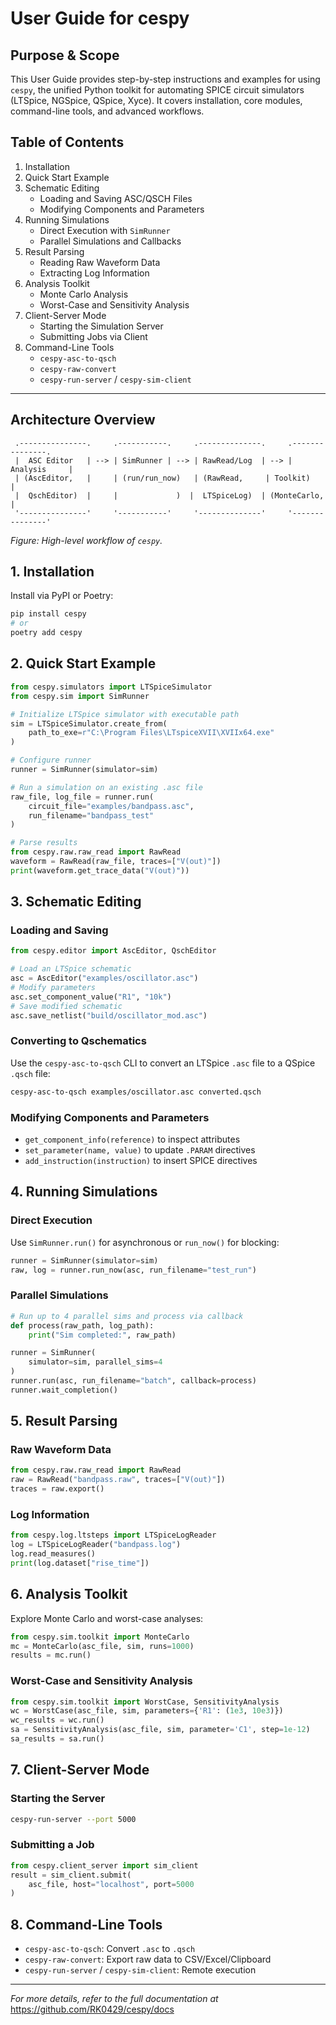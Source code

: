 # User Guide for cespy

## Purpose & Scope

This User Guide provides step-by-step instructions and examples for using `cespy`, the unified Python toolkit for automating SPICE circuit simulators (LTSpice, NGSpice, QSpice, Xyce). It covers installation, core modules, command-line tools, and advanced workflows.

## Table of Contents

1. Installation
2. Quick Start Example
3. Schematic Editing
   - Loading and Saving ASC/QSCH Files
   - Modifying Components and Parameters
4. Running Simulations
   - Direct Execution with `SimRunner`
   - Parallel Simulations and Callbacks
5. Result Parsing
   - Reading Raw Waveform Data
   - Extracting Log Information
6. Analysis Toolkit
   - Monte Carlo Analysis
   - Worst-Case and Sensitivity Analysis
7. Client-Server Mode
   - Starting the Simulation Server
   - Submitting Jobs via Client
8. Command-Line Tools
   - `cespy-asc-to-qsch`
   - `cespy-raw-convert`
   - `cespy-run-server` / `cespy-sim-client`

---

## Architecture Overview

```text
 .---------------.     .-----------.     .--------------.     .---------------.
 |  ASC Editor   | --> | SimRunner | --> | RawRead/Log  | --> | Analysis     |
 | (AscEditor,   |     | (run/run_now)   | (RawRead,     | Toolkit)      |
 |  QschEditor)  |     |             )  |  LTSpiceLog)  | (MonteCarlo,  |
 '---------------'     '-----------'     '--------------'     '---------------'
```

*Figure: High-level workflow of `cespy`.*

## 1. Installation

Install via PyPI or Poetry:

```bash
pip install cespy
# or
poetry add cespy
```

## 2. Quick Start Example

```python
from cespy.simulators import LTSpiceSimulator
from cespy.sim import SimRunner

# Initialize LTSpice simulator with executable path
sim = LTSpiceSimulator.create_from(
    path_to_exe=r"C:\Program Files\LTspiceXVII\XVIIx64.exe"
)

# Configure runner
runner = SimRunner(simulator=sim)

# Run a simulation on an existing .asc file
raw_file, log_file = runner.run(
    circuit_file="examples/bandpass.asc",
    run_filename="bandpass_test"
)

# Parse results
from cespy.raw.raw_read import RawRead
waveform = RawRead(raw_file, traces=["V(out)"])
print(waveform.get_trace_data("V(out)"))
```

## 3. Schematic Editing

### Loading and Saving

```python
from cespy.editor import AscEditor, QschEditor

# Load an LTSpice schematic
asc = AscEditor("examples/oscillator.asc")
# Modify parameters
asc.set_component_value("R1", "10k")
# Save modified schematic
asc.save_netlist("build/oscillator_mod.asc")
```

### Converting to Qschematics

Use the `cespy-asc-to-qsch` CLI to convert an LTSpice `.asc` file to a QSpice `.qsch` file:

```bash
cespy-asc-to-qsch examples/oscillator.asc converted.qsch
```

### Modifying Components and Parameters

- `get_component_info(reference)` to inspect attributes
- `set_parameter(name, value)` to update `.PARAM` directives
- `add_instruction(instruction)` to insert SPICE directives

## 4. Running Simulations

### Direct Execution

Use `SimRunner.run()` for asynchronous or `run_now()` for blocking:

```python
runner = SimRunner(simulator=sim)
raw, log = runner.run_now(asc, run_filename="test_run")
```

### Parallel Simulations

```python
# Run up to 4 parallel sims and process via callback
def process(raw_path, log_path):
    print("Sim completed:", raw_path)

runner = SimRunner(
    simulator=sim, parallel_sims=4
)
runner.run(asc, run_filename="batch", callback=process)
runner.wait_completion()
```

## 5. Result Parsing

### Raw Waveform Data

```python
from cespy.raw.raw_read import RawRead
raw = RawRead("bandpass.raw", traces=["V(out)"])
traces = raw.export()
```

### Log Information

```python
from cespy.log.ltsteps import LTSpiceLogReader
log = LTSpiceLogReader("bandpass.log")
log.read_measures()
print(log.dataset["rise_time"])
```

## 6. Analysis Toolkit

Explore Monte Carlo and worst-case analyses:

```python
from cespy.sim.toolkit import MonteCarlo
mc = MonteCarlo(asc_file, sim, runs=1000)
results = mc.run()
```

### Worst-Case and Sensitivity Analysis

```python
from cespy.sim.toolkit import WorstCase, SensitivityAnalysis
wc = WorstCase(asc_file, sim, parameters={'R1': (1e3, 10e3)})
wc_results = wc.run()
sa = SensitivityAnalysis(asc_file, sim, parameter='C1', step=1e-12)
sa_results = sa.run()
```

## 7. Client-Server Mode

### Starting the Server

```bash
cespy-run-server --port 5000
```

### Submitting a Job

```python
from cespy.client_server import sim_client
result = sim_client.submit(
    asc_file, host="localhost", port=5000
)
```

## 8. Command-Line Tools

- `cespy-asc-to-qsch`: Convert `.asc` to `.qsch`
- `cespy-raw-convert`: Export raw data to CSV/Excel/Clipboard
- `cespy-run-server` / `cespy-sim-client`: Remote execution

---

*For more details, refer to the full documentation at* <https://github.com/RK0429/cespy/docs>

